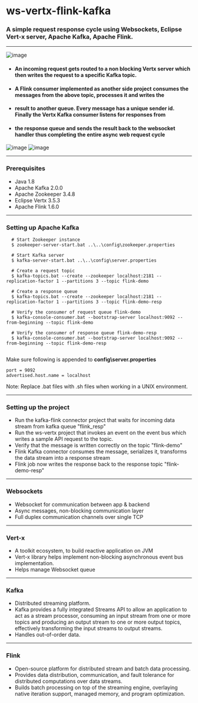 # ws-vertx-flink-kafka
### A simple request response cycle using Websockets, Eclipse Vert-x server, Apache Kafka, Apache Flink. ###
---

![image](https://user-images.githubusercontent.com/12872673/45586253-6a12ce00-b911-11e8-9508-3536f101717c.png)

* #### An incoming request gets routed to a non blocking Vertx server which then writes the request to a specific Kafka topic. ####
* #### A Flink consumer implemented as another side project consumes the messages from the above topic, processes it and writes the 
* #### result to another queue. Every message has a unique sender id. Finally the Vertx Kafka consumer listens for responses from ####
* #### the response queue and sends the result back to the websocket handler thus completing the entire async web request cycle ####


![image](https://user-images.githubusercontent.com/12872673/45586212-78acb580-b910-11e8-9d7a-9a3a85f22419.png)                             ![image](https://user-images.githubusercontent.com/12872673/45586233-ebb62c00-b910-11e8-9fc7-d48a73bcd31d.png)

---
### Prerequisites ###
* Java 1.8
* Apache Kafka 2.0.0
* Apache Zookeeper 3.4.8
* Eclipse Vertx 3.5.3
* Apache Flink 1.6.0
---


### Setting up Apache Kafka ###
```
  # Start Zookeeper instance 
  $ zookeeper-server-start.bat ..\..\config\zookeeper.properties
  
  # Start Kafka server
  $ kafka-server-start.bat ..\..\config\server.properties
  
  # Create a request topic
  $ kafka-topics.bat --create --zookeeper localhost:2181 --replication-factor 1 --partitions 3 --topic flink-demo

  # Create a response queue
  $ kafka-topics.bat --create --zookeeper localhost:2181 --replication-factor 1 --partitions 3 --topic flink-demo-resp
  
  # Verify the consumer of request queue flink-demo
  $ kafka-console-consumer.bat --bootstrap-server localhost:9092 --from-beginning --topic flink-demo

  # Verify the consumer of response queue flink-demo-resp
  $ kafka-console-consumer.bat --bootstrap-server localhost:9092 --from-beginning --topic flink-demo-resp
  
```
 Make sure following is appended to **config\server.properties**
 ```
 port = 9092
 advertised.host.name = localhost 
 ```
 
 Note: Replace .bat files with .sh files when working in a UNIX environment.
 
 ---
 
 
 ### Setting up the project ###
 * Run the kafka-flink connector project that waits for incoming data stream from kafka queue "flink_resp"
 * Run the ws-vertx project that invokes an event on the event bus which writes a sample API request to the topic.
 * Verify that the message is written correctly on the topic "flink-demo"
 * Flink Kafka connector consumes the message, serializes it, transforms the data stream into a response stream
 * Flink job now writes the response back to the response topic "flink-demo-resp"


----
### Websockets ###
* Websocket for communication between app & backend
* Async messages, non-blocking communication layer
* Full duplex communication channels over single TCP

---
### Vert-x ###
* A toolkit ecosystem, to build reactive application on JVM
* Vert-x library helps implement non-blocking asynchronous event bus implementation.
* Helps manage Websocket queue

---
### Kafka ###
* Distributed streaming platform.
* Kafka provides a fully integrated Streams API to allow an application to act as a stream processor, consuming an input stream from one or more topics and producing an output stream to one or more output topics, effectively transforming the input streams to output streams.
* Handles out-of-order data.

---
### Flink ###
* Open-source platform for distributed stream and batch data processing.
* Provides data distribution, communication, and fault tolerance for distributed computations over data streams. 
* Builds batch processing on top of the streaming engine, overlaying native iteration support, managed memory, and program optimization.
